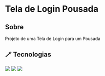 <h1>Tela de Login Pousada</h1>

<h2>Sobre</h2>

<p>Projeto de uma Tela de Login para um Pousada</p>

## 🪄 Tecnologias
<div>
  <img src="https://img.shields.io/badge/HTML-276DC3?style=for-the-badge&logo=html5&logoColor=white">
  <img src="https://img.shields.io/badge/CSS-276DC3?style=for-the-badge&logo=css3&logoColor=white">
  <img src="https://img.shields.io/badge/JavaScript-276DC3?style=for-the-badge&logo=javascript&logoColor=white">
</div>
